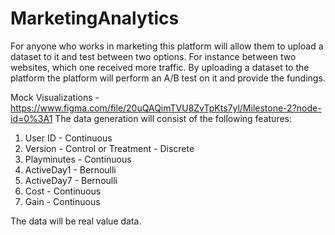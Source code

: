 # MarketingAnalytics

For anyone who works in marketing this platform will allow them to upload a dataset to it and test between two options. For instance between two websites, which one received more traffic. By uploading a dataset to the platform the platform will perform an A/B test on it and provide the fundings.

Mock Visualizations - https://www.figma.com/file/20uQAQimTVU8ZvTpKts7yl/Milestone-2?node-id=0%3A1
The data generation will consist of the following features:
1. User ID - Continuous
2. Version - Control or Treatment - Discrete
3. Playminutes - Continuous
4. ActiveDay1 - Bernoulli
5. ActiveDay7 - Bernoulli
6. Cost - Continuous
7. Gain - Continuous

The data will be real value data. 
